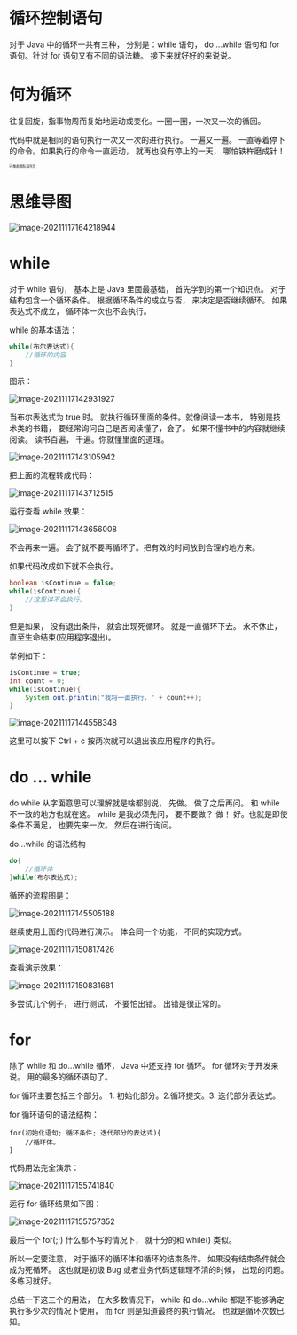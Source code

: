 # 循环控制语句

对于 Java 中的循环一共有三种， 分别是：while 语句， do ...while 语句和 for 语句。针对 for 语句又有不同的语法糖。 接下来就好好的来说说。

# 何为循环

往复回旋，指事物周而复始地运动或变化。一圈一圈，一次又一次的循回。

代码中就是相同的语句执行一次又一次的进行执行。 一遍又一遍。 一直等着停下的命令。如果执行的命令一直运动， 就再也没有停止的一天， 哪怕铁杵磨成针！

<img src="https://cdn.jsdelivr.net/gh/xymiao/xymiaocdn/res/2021/202111/pixel-cells-3699334_960_720.png" alt="像素细胞,程序员" style="zoom:40%;" />

# 思维导图

![image-20211117164218944](https://cdn.jsdelivr.net/gh/xymiao/xymiaocdn/res/2021/202111/image-20211117164218944.png)

# while 

对于 while 语句， 基本上是 Java 里面最基础， 首先学到的第一个知识点。 对于结构包含一个循环条件。 根据循环条件的成立与否， 来决定是否继续循环。 如果表达式不成立， 循环体一次也不会执行。

while 的基本语法：

```java
while(布尔表达式){
    //循环的内容
}
```

图示：

![image-20211117142931927](https://cdn.jsdelivr.net/gh/xymiao/xymiaocdn/res/2021/202111/image-20211117142931927.png)

当布尔表达式为 true 时。 就执行循环里面的条件。就像阅读一本书， 特别是技术类的书籍， 要经常询问自己是否阅读懂了，会了。 如果不懂书中的内容就继续阅读。 读书百遍， 千遍。你就懂里面的道理。 

![image-20211117143105942](https://cdn.jsdelivr.net/gh/xymiao/xymiaocdn/res/2021/202111/image-20211117143105942.png)

把上面的流程转成代码： 

![image-20211117143712515](https://cdn.jsdelivr.net/gh/xymiao/xymiaocdn/res/2021/202111/image-20211117143712515.png)

运行查看 while 效果：

![image-20211117143656008](https://cdn.jsdelivr.net/gh/xymiao/xymiaocdn/res/2021/202111/image-20211117143656008.png)

不会再来一遍。 会了就不要再循环了。把有效的时间放到合理的地方来。

如果代码改成如下就不会执行。 

```java
boolean isContinue = false;
while(isContinue){
	//这里讲不会执行。
}
```

但是如果， 没有退出条件， 就会出现死循环。 就是一直循环下去。 永不休止， 直至生命结束(应用程序退出)。

举例如下：

```java
isContinue = true;
int count = 0;
while(isContinue){
	System.out.println("我将一直执行。" + count++);
}
```

![image-20211117144558348](https://cdn.jsdelivr.net/gh/xymiao/xymiaocdn/res/2021/202111/image-20211117144558348.png)

这里可以按下 Ctrl + c 按两次就可以退出该应用程序的执行。

# do ... while

do while 从字面意思可以理解就是啥都别说， 先做。 做了之后再问。 和 while 不一致的地方也就在这。 while 是我必须先问， 要不要做？ 做！ 好。也就是即使条件不满足， 也要先来一次。 然后在进行询问。 

do...while 的语法结构

```java
do{
	//循环体
}while(布尔表达式);
```

 循环的流程图是：

![image-20211117145505188](https://cdn.jsdelivr.net/gh/xymiao/xymiaocdn/res/2021/202111/image-20211117145505188.png)

继续使用上面的代码进行演示。 体会同一个功能， 不同的实现方式。 

![image-20211117150817426](https://cdn.jsdelivr.net/gh/xymiao/xymiaocdn/res/2021/202111/image-20211117150817426.png)

查看演示效果：

![image-20211117150831681](https://cdn.jsdelivr.net/gh/xymiao/xymiaocdn/res/2021/202111/image-20211117150831681.png)

多尝试几个例子， 进行测试， 不要怕出错。 出错是很正常的。

# for

除了 while 和 do...while 循环， Java 中还支持 for 循环。 for 循环对于开发来说。 用的最多的循环语句了。 

for 循环主要包括三个部分。 1. 初始化部分。2.循环提交。3. 迭代部分表达式。

for 循环语句的语法结构：

```
for(初始化语句; 循环条件; 迭代部分的表达式){
	//循环体。
}
```

代码用法完全演示：

![image-20211117155741840](https://cdn.jsdelivr.net/gh/xymiao/xymiaocdn/res/2021/202111/image-20211117155741840.png)

运行 for 循环结果如下图：

![image-20211117155757352](https://cdn.jsdelivr.net/gh/xymiao/xymiaocdn/res/2021/202111/image-20211117155757352.png)

最后一个 for(;;) 什么都不写的情况下， 就十分的和 while() 类似。

所以一定要注意， 对于循环的循环体和循环的结束条件。 如果没有结束条件就会成为死循环。 这也就是初级 Bug 或者业务代码逻辑理不清的时候， 出现的问题。 多练习就好。

总结一下这三个的用法， 在大多数情况下， while 和 do...while 都是不能够确定执行多少次的情况下使用， 而 for 则是知道最终的执行情况。 也就是循环次数已知。 

